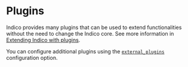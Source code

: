 # Plugins

Indico provides many plugins that can be used to extend functionalities without the need to change the Indico core. See more information in [Extending Indico with plugins](https://docs.getindico.io/en/latest/plugins/).

You can configure additional plugins using the [`external_plugins`](https://charmhub.io/indico/configure#external_plugins) configuration option.